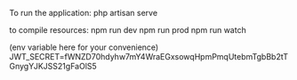 To run the application:
php artisan serve

to compile resources:
npm run dev
npm run prod
npm run watch

(env variable here for your convenience)
JWT_SECRET=fWNZD70hdyhw7mY4WraEGxsowqHpmPmqUtebmTgbBb2tTGnygYJKJSS21gFaOlS5
